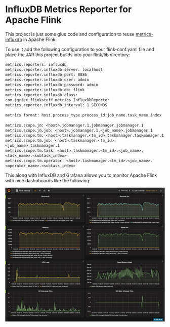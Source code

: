 InfluxDB Metrics Reporter for Apache Flink
=============
This project is just some glue code and configuration to reuse [metrics-influxdb](https://github.com/davidB/metrics-influxdb) in Apache Flink.

To use it add the following configuration to your flink-conf.yaml file and place the JAR this project
builds into your flink/lib directory:

    metrics.reporters: influxdb
    metrics.reporter.influxdb.server: localhost
    metrics.reporter.influxdb.port: 8086
    metrics.reporter.influxdb.user: admin
    metrics.reporter.influxdb.password: admin
    metrics.reporter.influxdb.db: flink
    metrics.reporter.influxdb.class: com.jgrier.flinkstuff.metrics.InfluxDbReporter
    metrics.reporter.influxdb.interval: 1 SECONDS
    
    metrics format: host.process_type.process_id.job_name.task_name.index
    
    metrics.scope.jm: <host>.jobmanager.1.jobmanager.jobmanager.1
    metrics.scope.jm.job: <host>.jobmanager.1.<job_name>.jobmanager.1
    metrics.scope.tm: <host>.taskmanager.<tm_id>.taskmanager.taskmanager.1
    metrics.scope.tm.job: <host>.taskmanager.<tm_id>.<job_name>.taskmanager.1
    metrics.scope.tm.task: <host>.taskmanager.<tm_id>.<job_name>.<task_name>.<subtask_index>
    metrics.scope.tm.operator: <host>.taskmanager.<tm_id>.<job_name>.<operator_name>.<subtask_index>

This along with InfluxDB and Grafana allows you to monitor Apache Flink with nice dashoboards like the following:

![Alt text](flink-metrics.png)
